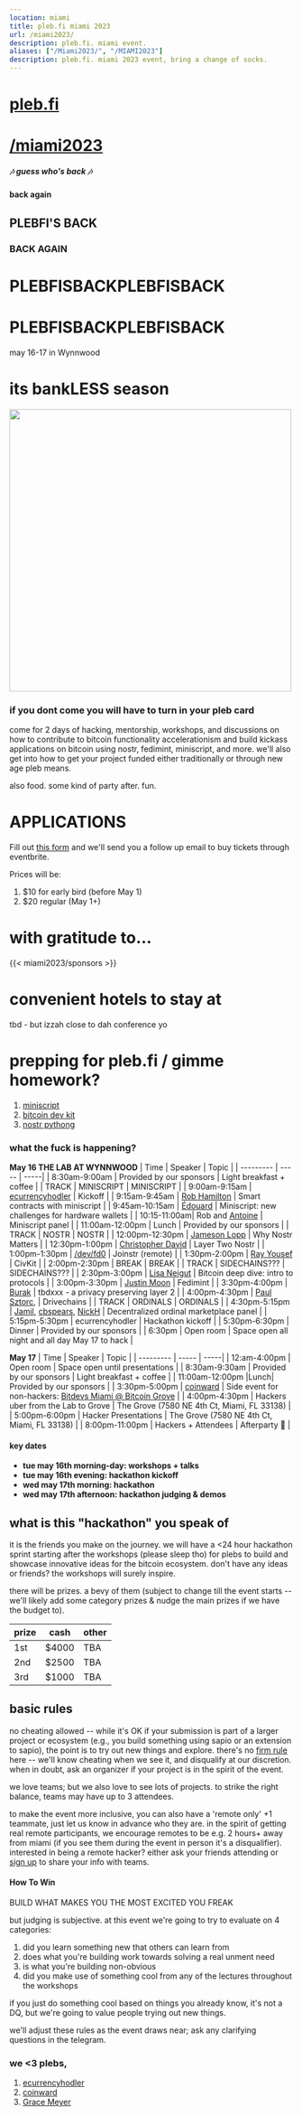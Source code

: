 ```yaml
---
location: miami
title: pleb.fi miami 2023
url: /miami2023/
description: pleb.fi. miami event.
aliases: ["/Miami2023/", "/MIAMI2023"]
description: pleb.fi. miami 2023 event, bring a change of socks.
---
```

# [pleb.fi](/)
# [/miami2023](/miami2023)


##### 🎶 guess who's back 🎶
#### back again
## PLEBFI'S BACK
### BACK AGAIN
# PLEBFISBACKPLEBFISBACK
# PLEBFISBACKPLEBFISBACK
may 16-17 in Wynnwood
# its bankLESS season
<img src="/pleb23-1.jpg" width="500px" />


### if you dont come you will have to turn in your pleb card

come for 2 days of hacking, mentorship, workshops, and discussions on how to
contribute to bitcoin functionality accelerationism and build kickass
applications on bitcoin using nostr, fedimint, miniscript, and more. we'll also get
into how to get your project funded either traditionally or through new age
pleb means.

also food. some kind of party after. fun.

# APPLICATIONS
Fill out [this form](https://forms.gle/6ErdeQZAq466cR7t5) and we'll send you a follow up email to buy tickets through eventbrite.

Prices will be:
1. $10 for early bird (before May 1)
2. $20 regular (May 1+)

# with gratitude to...
{{< miami2023/sponsors >}}

# convenient hotels to stay at
tbd - but izzah close to dah conference yo

# prepping for pleb.fi / gimme homework?
1. [miniscript](http://miniscript.com/)
2. [bitcoin dev kit](https://github.com/bitcoindevkit)
3. [nostr pythong](https://github.com/jeffthibault/python-nostr)

### what the fuck is happening?

**May 16 THE LAB AT WYNNWOOD**
| Time | Speaker | Topic |
| --------- | ----- | -----|
| 8:30am-9:00am | Provided by our sponsors | Light breakfast + coffee |
| TRACK | MINISCRIPT | MINISCRIPT |
| 9:00am-9:15am | [ecurrencyhodler](https://twitter.com/ecurrencyhodler) | Kickoff |
| 9:15am-9:45am | [Rob Hamilton](https://twitter.com/Rob1Ham) | Smart contracts with miniscript |
| 9:45am-10:15am | [Édouard](https://twitter.com/edouardparis) | Miniscript: new challenges for hardware wallets |
| 10:15-11:00am| Rob and [Antoine](https://twitter.com/darosior) | Miniscript panel  |
| 11:00am-12:00pm | Lunch | Provided by our sponsors |
| TRACK | NOSTR | NOSTR |
| 12:00pm-12:30pm | [Jameson Lopp](https://twitter.com/lopp) | Why Nostr Matters |
| 12:30pm-1:00pm | [Christopher David](https://twitter.com/ArcadeCityMayor) | Layer Two Nostr | 
| 1:00pm-1:30pm | [/dev/fd0](https://twitter.com/1440000bytes) | Joinstr (remote) |
| 1:30pm-2:00pm | [Ray Yousef](https://twitter.com/raypaxful) | CivKit |
| 2:00pm-2:30pm | BREAK | BREAK |
| TRACK | SIDECHAINS??? | SIDECHAINS??? |
| 2:30pm-3:00pm | [Lisa Neigut](https://twitter.com/niftynei) | Bitcoin deep dive: intro to protocols | 
| 3:00pm-3:30pm | [Justin Moon](https://twitter.com/_JustinMoon_)  | Fedimint |
| 3:30pm-4:00pm | [Burak](https://twitter.com/brqgoo) | tbdxxx - a privacy preserving layer 2 |
| 4:00pm-4:30pm | [Paul Sztorc](https://twitter.com/Truthcoin), | Drivechains |
| TRACK | ORDINALS | ORDINALS |
| 4:30pm-5:15pm | [Jamil](https://twitter.com/jamilbtc), [cbspears](https://twitter.com/cbspears), [NickH](https://twitter.com/hash_bender) | Decentralized ordinal marketplace panel |
| 5:15pm-5:30pm | ecurrencyhodler | Hackathon kickoff |
| 5:30pm-6:30pm | Dinner | Provided by our sponsors |
| 6:30pm | Open room | Space open all night and all day May 17 to hack |

**May 17**
| Time | Speaker | Topic |
| --------- | ----- | -----|
| 12:am-4:00pm | Open room | Space open until presentations |
| 8:30am-9:30am | Provided by our sponsors | Light breakfast + coffee |
| 11:00am-12:00pm |Lunch| Provided by our sponsors |
| 3:30pm-5:00pm | [coinward](https://twitter.com/coinward) | Side event for non-hackers: [Bitdevs Miami @ Bitcoin Grove](https://www.meetup.com/miami-bitdevs/events/292999676/) |
| 4:00pm-4:30pm | Hackers uber from the Lab to Grove | The Grove (7580 NE 4th Ct, Miami, FL 33138) |
| 5:00pm-6:00pm | Hacker Presentations | The Grove (7580 NE 4th Ct, Miami, FL 33138) |
| 8:00pm-11:00pm | Hackers + Attendees | Afterparty 🎉 |

#### key dates

- **tue may 16th morning-day: workshops + talks**
- **tue may 16th evening: hackathon kickoff**
- **wed may 17th morning: hackathon**
- **wed may 17th afternoon: hackathon judging & demos**

## what is this "hackathon" you speak of

it is the friends you make on the journey. we will have a <24 hour hackathon
sprint starting after the workshops (please sleep tho) for plebs to build and
showcase innovative ideas for the bitcoin ecosystem. don't have any ideas or
friends? the workshops will surely inspire.

there will be prizes. a bevy of them (subject to change till the event starts
-- we'll likely add some category prizes & nudge the main prizes if we have the
budget to).

| prize | cash | other |
| --------- | ----- | -----|
| 1st | $4000 | TBA |
| 2nd | $2500 | TBA |
| 3rd | $1000  | TBA |


## basic rules
no cheating allowed -- while it's OK if your submission is part of a larger
project or ecosystem (e.g., you build something using sapio or an extension to
sapio), the point is to try out new things and explore. there's no [firm
rule](https://en.wikipedia.org/wiki/I_know_it_when_I_see_it) here -- we'll know
cheating when we see it, and disqualify at our discretion. when in doubt, ask
an organizer if your project is in the spirit of the event.

we love teams; but we also love to see lots of projects. to strike the right
balance, teams may have up to 3 attendees.

to make the event more inclusive, you can also have a 'remote only' +1
teammate, just let us know in advance who they are. in the spirit of getting
real remote participants, we encourage remotes to be e.g. 2 hours+ away from
miami (if you see them during the event in person it's a disqualifier).
interested in being a remote hacker? either ask your friends attending or [sign
up](https://forms.gle/6ErdeQZAq466cR7t5) to share your info with teams.

#### How To Win

BUILD WHAT MAKES YOU THE MOST EXCITED YOU FREAK

but judging is subjective. at this event we're going to try to evaluate on 4 categories:

1) did you learn something new that others can learn from
2) does what you're building work towards solving a real unment need
3) is what you're building non-obvious
4) did you make use of something cool from any of the lectures throughout the workshops

if you just do something cool based on things you already know,
it's not a DQ, but we're going to value people trying out new things. 

we'll adjust these rules as the event draws near; ask any clarifying questions
in the telegram.

### we <3 plebs,

1. [ecurrencyhodler](https://twitter.com/ecurrencyhodler)
2. [coinward](https://twitter.com/coinward)
3. [Grace Meyer](https://www.linkedin.com/in/grace-meyer-50319165/)

